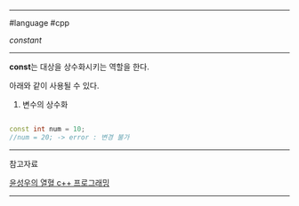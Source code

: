 
---

#language #cpp 

*constant*

---

**const**는 대상을 상수화시키는 역할을 한다.

아래와 같이 사용될 수 있다.

1. 변수의 상수화

```cpp

const int num = 10;
//num = 20; -> error : 변경 불가

```

---

참고자료

[윤성우의 열혈 c++ 프로그래밍](https://product.kyobobook.co.kr/detail/S000001589147)

---